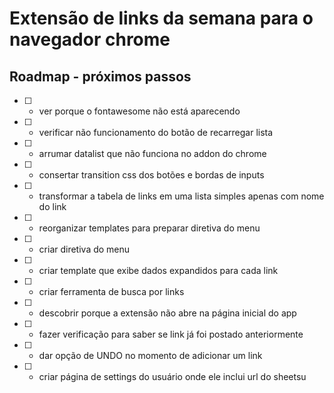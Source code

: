 # Extensão de links da semana para o navegador chrome

## Roadmap - próximos passos 

- [ ] - ver porque o fontawesome não está aparecendo
- [ ] - verificar não funcionamento do botão de recarregar lista
- [ ] - arrumar datalist que não funciona no addon do chrome
- [ ] - consertar transition css dos botões e bordas de inputs
- [ ] - transformar a tabela de links em uma lista simples apenas com nome do link
- [ ] - reorganizar templates para preparar diretiva do menu
- [ ] - criar diretiva do menu
- [ ] - criar template que exibe dados expandidos para cada link
- [ ] - criar ferramenta de busca por links
- [ ] - descobrir porque a extensão não abre na página inicial do app
- [ ] - fazer verificação para saber se link já foi postado anteriormente
- [ ] - dar opção de UNDO no momento de adicionar um link
- [ ] - criar página de settings do usuário onde ele inclui url do sheetsu
